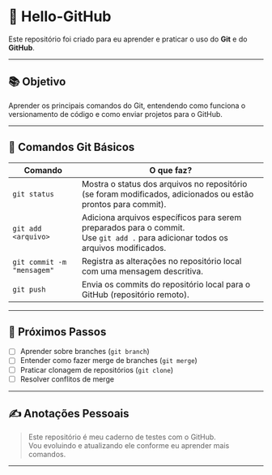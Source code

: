 # 📂 Hello-GitHub

Este repositório foi criado para eu aprender e praticar o uso do **Git** e do **GitHub**.

---

## 📚 Objetivo

Aprender os principais comandos do Git, entendendo como funciona o versionamento de código e como enviar projetos para o GitHub.

---

## 🧰 Comandos Git Básicos

| Comando | O que faz? |
|---------|------------|
| `git status` | Mostra o status dos arquivos no repositório (se foram modificados, adicionados ou estão prontos para commit). |
| `git add <arquivo>` | Adiciona arquivos específicos para serem preparados para o commit. <br> Use `git add .` para adicionar todos os arquivos modificados. |
| `git commit -m "mensagem"` | Registra as alterações no repositório local com uma mensagem descritiva. |
| `git push` | Envia os commits do repositório local para o GitHub (repositório remoto). |

---

## 🚀 Próximos Passos

- [ ] Aprender sobre branches (`git branch`)
- [ ] Entender como fazer merge de branches (`git merge`)
- [ ] Praticar clonagem de repositórios (`git clone`)
- [ ] Resolver conflitos de merge

---

## ✍️ Anotações Pessoais
> Este repositório é meu caderno de testes com o GitHub.  
Vou evoluindo e atualizando ele conforme eu aprender mais comandos.

---
